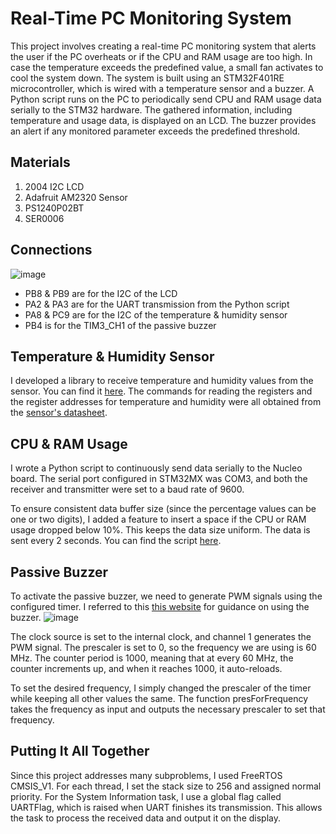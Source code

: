 # Real-Time PC Monitoring System

This project involves creating a real-time PC monitoring system that alerts the user if the PC overheats or if the CPU and RAM usage are too high. In case the temperature exceeds the predefined value, a small fan activates to cool the system down. The system is built using an STM32F401RE microcontroller, which is wired with a temperature sensor and a buzzer. A Python script runs on the PC to periodically send CPU and RAM usage data serially to the STM32 hardware. The gathered information, including temperature and usage data, is displayed on an LCD. The buzzer provides an alert if any monitored parameter exceeds the predefined threshold.

## Materials

1. 2004 I2C LCD
2. Adafruit AM2320 Sensor
3. PS1240P02BT
4. SER0006

## Connections
![image](https://github.com/user-attachments/assets/858797c7-e27e-442a-8b70-227abc66500c)

- PB8 & PB9 are for the I2C of the LCD
- PA2 & PA3 are for the UART transmission from the Python script
- PA8 & PC9 are for the I2C of the temperature & humidity sensor
- PB4 is for the TIM3_CH1 of the passive buzzer

## Temperature & Humidity Sensor
I developed a library to receive temperature and humidity values from the sensor. You can find it [here](PCMonitoringSystem/Core/Src/am2320.c).
The commands for reading the registers and the register addresses for temperature and humidity were all obtained from the [sensor's datasheet](https://cdn-shop.adafruit.com/product-files/3721/AM2320.pdf).

## CPU & RAM Usage
I wrote a Python script to continuously send data serially to the Nucleo board. The serial port configured in STM32MX was COM3, and both the receiver and transmitter were set to a baud rate of 9600.

To ensure consistent data buffer size (since the percentage values can be one or two digits), I added a feature to insert a space if the CPU or RAM usage dropped below 10%. This keeps the data size uniform. The data is sent every 2 seconds. You can find the script [here](send_pc_infor.py).

## Passive Buzzer
To activate the passive buzzer, we need to generate PWM signals using the configured timer. I referred to this [this website](https://controllerstech.com/interface-passive-buzzer-with-stm32/) for guidance on using the buzzer.
![image](https://github.com/user-attachments/assets/c73cd438-19e2-49d8-86ef-7e621a95c893)

The clock source is set to the internal clock, and channel 1 generates the PWM signal. The prescaler is set to 0, so the frequency we are using is 60 MHz. The counter period is 1000, meaning that at every 60 MHz, the counter increments up, and when it reaches 1000, it auto-reloads.

To set the desired frequency, I simply changed the prescaler of the timer while keeping all other values the same. The function presForFrequency takes the frequency as input and outputs the necessary prescaler to set that frequency.

## Putting It All Together
Since this project addresses many subproblems, I used FreeRTOS CMSIS_V1. For each thread, I set the stack size to 256 and assigned normal priority. For the System Information task, I use a global flag called UARTFlag, which is raised when UART finishes its transmission. This allows the task to process the received data and output it on the display.
